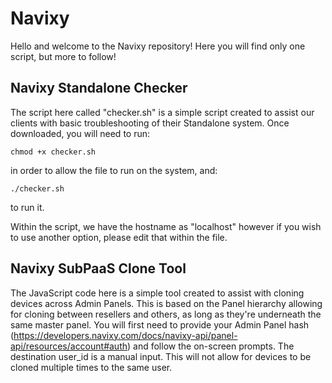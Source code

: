# Navixy
Hello and welcome to the Navixy repository! Here you will find only one script, but more to follow!

## Navixy Standalone Checker
The script here called "checker.sh" is a simple script created to assist our clients with basic troubleshooting of their Standalone system. Once downloaded, you will need to run:
```
chmod +x checker.sh

```
in order to allow the file to run on the system, and:
```
./checker.sh
```
to run it. 

Within the script, we have the hostname as "localhost" however if you wish to use another option, please edit that within the file. 


## Navixy SubPaaS Clone Tool
The JavaScript code here is a simple tool created to assist with cloning devices across Admin Panels. This is based on the Panel hierarchy allowing for cloning between resellers and others, as long as they're underneath the same master panel. You will first need to provide your Admin Panel hash (https://developers.navixy.com/docs/navixy-api/panel-api/resources/account#auth) and follow the on-screen prompts. The destination user_id is a manual input. This will not allow for devices to be cloned multiple times to the same user. 
